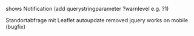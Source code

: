 shows Notification (add querystringparameter ?warnlevel e.g. ?1)

Standortabfrage mit Leaflet
autoupdate
removed jquery
works on mobile (bugfix)
